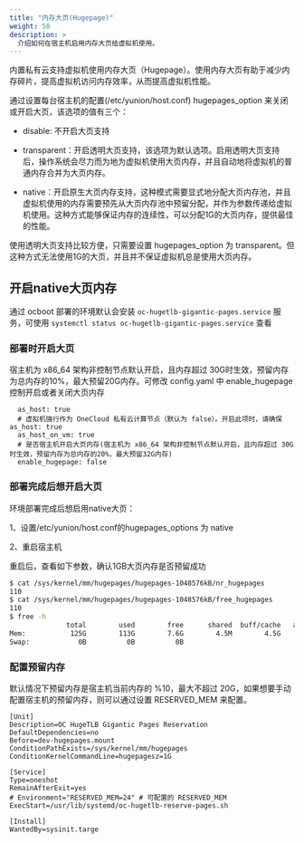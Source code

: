```yaml
---
title: "内存大页(Hugepage)"
weight: 50
description: >
  介绍如何在宿主机启用内存大页给虚拟机使用。
---
```


内置私有云支持虚拟机使用内存大页（Hugepage）。使用内存大页有助于减少内存碎片，提高虚拟机访问内存效率，从而提高虚拟机性能。

通过设置每台宿主机的配置(/etc/yunion/host.conf) hugepages_option 来关闭或开启大页，该选项的值有三个：

* disable: 不开启大页支持

* transparent：开启透明大页支持，该选项为默认选项。启用透明大页支持后，操作系统会尽力而为地为虚拟机使用大页内存，并且自动地将虚拟机的普通内存合并为大页内存。

* native：开启原生大页内存支持，这种模式需要显式地分配大页内存池，并且虚拟机使用的内存需要预先从大页内存池中预留分配，并作为参数传递给虚拟机使用。这种方式能够保证内存的连续性，可以分配1G的大页内存，提供最佳的性能。

使用透明大页支持比较方便，只需要设置 hugepages_option 为 transparent。但这种方式无法使用1G的大页，并且并不保证虚拟机总是使用大页内存。

## 开启native大页内存

通过 ocboot 部署的环境默认会安装 `oc-hugetlb-gigantic-pages.service` 服务，可使用 `systemctl status oc-hugetlb-gigantic-pages.service` 查看

### 部署时开启大页

宿主机为 x86_64 架构非控制节点默认开启，且内存超过 30G时生效，预留内存为总内存的10%，最大预留20G内存。可修改 config.yaml 中 enable_hugepage 控制开启或者关闭大页内存
```
  as_host: true
  # 虚拟机强行作为 OneCloud 私有云计算节点（默认为 false）。开启此项时，请确保as_host: true
  as_host_on_vm: true
  # 是否宿主机开启大页内存(宿主机为 x86_64 架构非控制节点默认开启，且内存超过 30G 时生效，预留内存为总内存的20%，最大预留32G内存)
  enable_hugepage: false
```

### 部署完成后想开启大页
环境部署完成后想启用native大页：

1、设置/etc/yunion/host.conf的hugepages_options 为 native

2、重启宿主机

重启后，查看如下参数，确认1GB大页内存是否预留成功

```bash
$ cat /sys/kernel/mm/hugepages/hugepages-1048576kB/nr_hugepages
110
$ cat /sys/kernel/mm/hugepages/hugepages-1048576kB/free_hugepages
110
$ free -h
              total        used        free      shared  buff/cache   available
Mem:           125G        113G        7.6G        4.5M        4.5G         11G
Swap:            0B          0B          0B
```

### 配置预留内存

默认情况下预留内存是宿主机当前内存的 %10，最大不超过 20G，如果想要手动配置宿主机的预留内存，则可以通过设置 RESERVED_MEM 来配置。

```
[Unit]
Description=OC HugeTLB Gigantic Pages Reservation
DefaultDependencies=no
Before=dev-hugepages.mount
ConditionPathExists=/sys/kernel/mm/hugepages
ConditionKernelCommandLine=hugepagesz=1G

[Service]
Type=oneshot
RemainAfterExit=yes
# Environment="RESERVED_MEM=24" # 可配置的 RESERVED_MEM
ExecStart=/usr/lib/systemd/oc-hugetlb-reserve-pages.sh

[Install]
WantedBy=sysinit.targe
```


